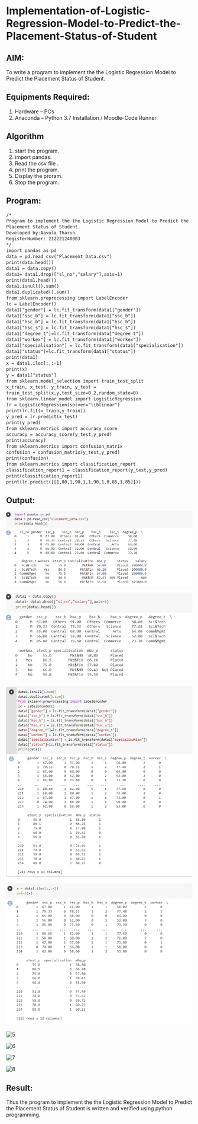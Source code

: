# Implementation-of-Logistic-Regression-Model-to-Predict-the-Placement-Status-of-Student

## AIM:
To write a program to implement the the Logistic Regression Model to Predict the Placement Status of Student.

## Equipments Required:
1. Hardware – PCs
2. Anaconda – Python 3.7 Installation / Moodle-Code Runner

## Algorithm
1. start the program. 
2. import pandas.
3. Read the csv file .
4. print the program.
5. Display the proram.
6. Stop the program.

## Program:
```
/*
Program to implement the the Logistic Regression Model to Predict the Placement Status of Student.
Developed by:Aavula Tharun 
RegisterNumber: 212221240003 
*/
import pandas as pd
data = pd.read_csv("Placement_Data.csv")
print(data.head())
data1 = data.copy()
data1= data1.drop(["sl_no","salary"],axis=1)
print(data1.head())
data1.isnull().sum()
data1.duplicated().sum()
from sklearn.preprocessing import LabelEncoder
lc = LabelEncoder()
data1["gender"] = lc.fit_transform(data1["gender"])
data1["ssc_b"] = lc.fit_transform(data1["ssc_b"])
data1["hsc_b"] = lc.fit_transform(data1["hsc_b"])
data1["hsc_s"] = lc.fit_transform(data1["hsc_s"])
data1["degree_t"]=lc.fit_transform(data["degree_t"])
data1["workex"] = lc.fit_transform(data1["workex"])
data1["specialisation"] = lc.fit_transform(data1["specialisation"])
data1["status"]=lc.fit_transform(data1["status"])
print(data1)
x = data1.iloc[:,:-1]
print(x)
y = data1["status"]
from sklearn.model_selection import train_test_split
x_train, x_test, y_train, y_test = train_test_split(x,y,test_size=0.2,random_state=0)
from sklearn.linear_model import LogisticRegression
lr = LogisticRegression(solver="liblinear")
print(lr.fit(x_train,y_train))
y_pred = lr.predict(x_test)
print(y_pred)
from sklearn.metrics import accuracy_score
accuracy = accuracy_score(y_test,y_pred)
print(accuracy)
from sklearn.metrics import confusion_matrix
confusion = confusion_matrix(y_test,y_pred)
print(confusion)
from sklearn.metrics import classification_report
classification_report1 = classification_report(y_test,y_pred)
print(classification_report1)
print(lr.predict([[1,80,1,90,1,1,90,1,0,85,1,85]]))
```

## Output:
![output](https://github.com/AavulaTharun/Implementation-of-Logistic-Regression-Model-to-Predict-the-Placement-Status-of-Student/blob/main/1.png?raw=true)

![output](https://github.com/AavulaTharun/Implementation-of-Logistic-Regression-Model-to-Predict-the-Placement-Status-of-Student/blob/main/2.png?raw=true)

![output](https://github.com/AavulaTharun/Implementation-of-Logistic-Regression-Model-to-Predict-the-Placement-Status-of-Student/blob/main/3.png?raw=true)

![output](https://github.com/AavulaTharun/Implementation-of-Logistic-Regression-Model-to-Predict-the-Placement-Status-of-Student/blob/main/4.png?raw=true)

![5](https://user-images.githubusercontent.com/93427201/162418254-da423b8f-54f2-48a5-b99d-da54160e54ab.png)

![6](https://user-images.githubusercontent.com/93427201/162418289-caf035e9-c05b-4e78-8e05-b46bbd48de4f.png)

![7](https://user-images.githubusercontent.com/93427201/162418332-0521c324-b18d-4eb7-a7f2-e3863dabbbdd.png)

![8](https://user-images.githubusercontent.com/93427201/162418367-3d87a11e-b153-4d71-a74c-82705f5c046c.png)





## Result:
Thus the program to implement the the Logistic Regression Model to Predict the Placement Status of Student is written and verified using python programming.
